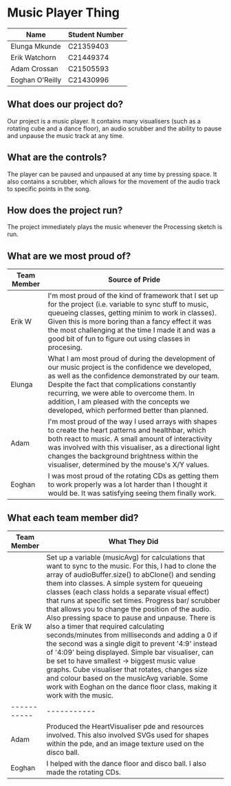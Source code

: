 # Music Player Thing
 
| Name | Student Number |
| ----------- | ----------- |
| Elunga Mkunde | C21359403 |
| Erik Watchorn | C21449374 |
| Adam Crossan | C21505593 |
| Eoghan O’Reilly | C21430996 |
 
## What does our project do?
Our project is a music player. It contains many visualisers (such as a rotating cube and a dance floor), an audio scrubber and the ability to pause and unpause the music track at any time.

## What are the controls?
The player can be paused and unpaused at any time by pressing space. It also contains a scrubber, which allows for the movement of the audio track to specific points in the song.

## How does the project run?
The project immediately plays the music whenever the Processing sketch is run.

## What are we most proud of?
| Team Member | Source of Pride |
| ----------- | ----------- |
| Erik W | I'm most proud of the kind of framework that I set up for the project (i.e. variable to sync stuff to music, queueing classes, getting minim to work in classes). Given this is more boring than a fancy effect it was the most challenging at the time I made it and was a good bit of fun to figure out using classes in procesing. |
| Elunga | What I am most proud of during the development of our music project is the confidence we developed, as well as the confidence demonstrated by our team. Despite the fact that complications constantly recurring, we were able to overcome them. In addition, I am pleased with the concepts we developed, which performed better than planned. |
| Adam | I'm most proud of the way I used arrays with shapes to create the heart patterns and healthbar, which both react to music. A small amount of interactivity was involved with this visualiser, as a directional light changes the background brightness within the visualiser, determined by the mouse's X/Y values.  | 
| Eoghan | I was most proud of the rotating CDs as getting them to work properly was a lot harder than I thought it would be. It was satisfying seeing them finally work. | 

## What each team member did?
| Team Member | What They Did |
| ----------- | ----------- |
| Erik W | Set up a variable (musicAvg) for calculations that want to sync to the music. For this, I had to clone the array of audioBuffer.size() to abClone() and sending them into classes. A simple system for queueing classes (each class holds a separate visual effect) that runs at specific set times. Progress bar/ scrubber that allows you to change the position of the audio. Also pressing space to pause and unpause. There is also a timer that required calculating seconds/minutes from milliseconds and adding a 0 if the second was a single digit to prevent '4:9' instead of '4:09' being displayed. Simple bar visualiser, can be set to have smallest -> biggest music value graphs. Cube visualiser that rotates, changes size and colour based on the musicAvg variable. Some work with Eoghan on the dance floor class, making it work with the music. |
| ----------- | ----------- |
| Adam | Produced the HeartVisualiser pde and resources involved. This also involved SVGs used for shapes within the pde, and an image texture used on the disco ball. |
| Eoghan | I helped with the dance floor and disco ball. I also made the rotating CDs. |
